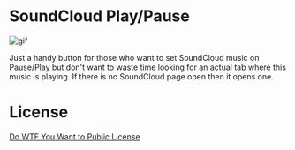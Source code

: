 # SoundCloud Play/Pause

![gif](http://g.recordit.co/zoiaKfuTYf.gif)

Just a handy button for those who want to set SoundCloud music on Pause/Play but don't want to waste time looking for an actual tab where this music is playing. If there is no SoundCloud page open then it opens one.

# License

[Do WTF You Want to Public License](http://www.wtfpl.net/)
